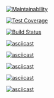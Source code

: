 [![Maintainability](https://api.codeclimate.com/v1/badges/e3745f794b27363cb0cf/maintainability)](https://codeclimate.com/github/sergejij/project-lvl1-s388/maintainability)

[![Test Coverage](https://api.codeclimate.com/v1/badges/e3745f794b27363cb0cf/test_coverage)](https://codeclimate.com/github/sergejij/project-lvl1-s388/test_coverage)

[![Build Status](https://travis-ci.org/sergejij/project-lvl1-s388.svg?branch=master)](https://travis-ci.org/sergejij/project-lvl1-s388)

[![asciicast](https://asciinema.org/a/d0x6Zs2PW62VfLQQkvqXPruYa.svg)](https://asciinema.org/a/d0x6Zs2PW62VfLQQkvqXPruYa)

[![asciicast](https://asciinema.org/a/sIpnTEiuVeMPwXivXIS2qUUul.svg)](https://asciinema.org/a/sIpnTEiuVeMPwXivXIS2qUUul)

[![asciicast](https://asciinema.org/a/Cvt05B6OP2Rw6XHoS9WciRELz.svg)](https://asciinema.org/a/Cvt05B6OP2Rw6XHoS9WciRELz)

[![asciicast](https://asciinema.org/a/N70cMLm578YhQ5XqOxJXnB1Ov.svg)](https://asciinema.org/a/N70cMLm578YhQ5XqOxJXnB1Ov)

[![asciicast](https://asciinema.org/a/Du9IwG8OxrlJZMwJKJar6qWTQ.svg)](https://asciinema.org/a/Du9IwG8OxrlJZMwJKJar6qWTQ)
